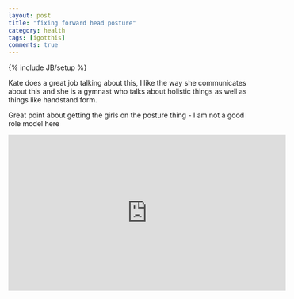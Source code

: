```yaml
---
layout: post
title: "fixing forward head posture"
category: health
tags: [igotthis]
comments: true
---
```

{% include JB/setup %}
  
Kate does a great job talking about this, I like the way she communicates about this and she is a gymnast who talks about holistic things as well as things like handstand form.
  
Great point about getting the girls on the posture thing - I am not a good role model here
  
<iframe width="560" height="315" src="https://www.youtube.com/embed/UvTakqZ-9WU" frameborder="0" allowfullscreen></iframe>
